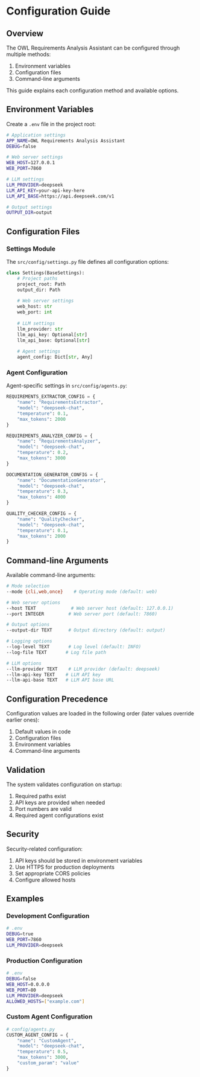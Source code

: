 # Configuration Guide

## Overview

The OWL Requirements Analysis Assistant can be configured through multiple methods:
1. Environment variables
2. Configuration files
3. Command-line arguments

This guide explains each configuration method and available options.

## Environment Variables

Create a `.env` file in the project root:

```bash
# Application settings
APP_NAME=OWL Requirements Analysis Assistant
DEBUG=false

# Web server settings
WEB_HOST=127.0.0.1
WEB_PORT=7860

# LLM settings
LLM_PROVIDER=deepseek
LLM_API_KEY=your-api-key-here
LLM_API_BASE=https://api.deepseek.com/v1

# Output settings
OUTPUT_DIR=output
```

## Configuration Files

### Settings Module

The `src/config/settings.py` file defines all configuration options:

```python
class Settings(BaseSettings):
    # Project paths
    project_root: Path
    output_dir: Path
    
    # Web server settings
    web_host: str
    web_port: int
    
    # LLM settings
    llm_provider: str
    llm_api_key: Optional[str]
    llm_api_base: Optional[str]
    
    # Agent settings
    agent_config: Dict[str, Any]
```

### Agent Configuration

Agent-specific settings in `src/config/agents.py`:

```python
REQUIREMENTS_EXTRACTOR_CONFIG = {
    "name": "RequirementsExtractor",
    "model": "deepseek-chat",
    "temperature": 0.1,
    "max_tokens": 2000
}

REQUIREMENTS_ANALYZER_CONFIG = {
    "name": "RequirementsAnalyzer",
    "model": "deepseek-chat",
    "temperature": 0.2,
    "max_tokens": 3000
}

DOCUMENTATION_GENERATOR_CONFIG = {
    "name": "DocumentationGenerator",
    "model": "deepseek-chat",
    "temperature": 0.3,
    "max_tokens": 4000
}

QUALITY_CHECKER_CONFIG = {
    "name": "QualityChecker",
    "model": "deepseek-chat",
    "temperature": 0.1,
    "max_tokens": 2000
}
```

## Command-line Arguments

Available command-line arguments:

```bash
# Mode selection
--mode {cli,web,once}    # Operating mode (default: web)

# Web server options
--host TEXT             # Web server host (default: 127.0.0.1)
--port INTEGER         # Web server port (default: 7860)

# Output options
--output-dir TEXT      # Output directory (default: output)

# Logging options
--log-level TEXT       # Log level (default: INFO)
--log-file TEXT       # Log file path

# LLM options
--llm-provider TEXT    # LLM provider (default: deepseek)
--llm-api-key TEXT    # LLM API key
--llm-api-base TEXT   # LLM API base URL
```

## Configuration Precedence

Configuration values are loaded in the following order (later values override earlier ones):

1. Default values in code
2. Configuration files
3. Environment variables
4. Command-line arguments

## Validation

The system validates configuration on startup:

1. Required paths exist
2. API keys are provided when needed
3. Port numbers are valid
4. Required agent configurations exist

## Security

Security-related configuration:

1. API keys should be stored in environment variables
2. Use HTTPS for production deployments
3. Set appropriate CORS policies
4. Configure allowed hosts

## Examples

### Development Configuration

```bash
# .env
DEBUG=true
WEB_PORT=7860
LLM_PROVIDER=deepseek
```

### Production Configuration

```bash
# .env
DEBUG=false
WEB_HOST=0.0.0.0
WEB_PORT=80
LLM_PROVIDER=deepseek
ALLOWED_HOSTS=["example.com"]
```

### Custom Agent Configuration

```python
# config/agents.py
CUSTOM_AGENT_CONFIG = {
    "name": "CustomAgent",
    "model": "deepseek-chat",
    "temperature": 0.5,
    "max_tokens": 3000,
    "custom_param": "value"
}
``` 